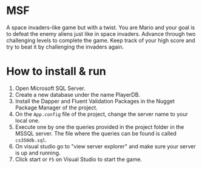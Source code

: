 # MSF
A space invaders-like game but with a twist. You are Mario and your goal is to defeat the enemy aliens just like 
in space invaders. Advance through two challenging levels to complete the game. Keep track of your high score and 
try to beat it by challenging the invaders again.
# How to install & run
1.	Open Microsoft SQL Server.
2.	Create a new database under the name PlayerDB.
3.	Install the Dapper and Fluent Validation Packages in the Nugget Package Manager of the project.
4.	On the ``App.config`` file of the project, change the server name to your local one.
5.	Execute one by one the queries provided in the project folder in the MSSQL server. The file where the queries can be found is called ``cs350db.sql``.
6.	On visual studio go to "view server explorer" and make sure your server is up and running.
7.	Click start or ``F5`` on Visual Studio to start the game.
